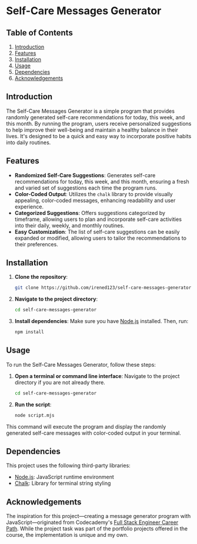 # Self-Care Messages Generator 

## Table of Contents
1. [Introduction](#introduction)
2. [Features](#features)
3. [Installation](#installation)
4. [Usage](#usage)
5. [Dependencies](#dependencies)
6. [Acknowledgements](#acknowledgements)

## Introduction

The Self-Care Messages Generator is a simple program that provides randomly generated self-care recommendations for today, this week, and this month. By running the program, users receive personalized suggestions to help improve their well-being and maintain a healthy balance in their lives. It's designed to be a quick and easy way to incorporate positive habits into daily routines.

## Features

- **Randomized Self-Care Suggestions**: Generates self-care recommendations for today, this week, and this month, ensuring a fresh and varied set of suggestions each time the program runs.
- **Color-Coded Output**: Utilizes the `chalk` library to provide visually appealing, color-coded messages, enhancing readability and user experience.
- **Categorized Suggestions**: Offers suggestions categorized by timeframe, allowing users to plan and incorporate self-care activities into their daily, weekly, and monthly routines.
- **Easy Customization**: The list of self-care suggestions can be easily expanded or modified, allowing users to tailor the recommendations to their preferences.

## Installation

1. **Clone the repository**:
    ```sh
    git clone https://github.com/irened123/self-care-messages-generator.git
    ```

2. **Navigate to the project directory**:
    ```sh
    cd self-care-messages-generator
    ```

3. **Install dependencies**:
    Make sure you have [Node.js](https://nodejs.org/) installed. Then, run:
    ```sh
    npm install
    ```

## Usage

To run the Self-Care Messages Generator, follow these steps:

1. **Open a terminal or command line interface**: Navigate to the project directory if you are not already there.
    ```sh
    cd self-care-messages-generator
    ```

2. **Run the script**:
    ```sh
    node script.mjs
    ```

This command will execute the program and display the randomly generated self-care messages with color-coded output in your terminal.

## Dependencies

This project uses the following third-party libraries:

- [Node.js](https://nodejs.org/): JavaScript runtime environment
- [Chalk](https://www.npmjs.com/package/chalk): Library for terminal string styling

## Acknowledgements

The inspiration for this project—creating a message generator program with JavaScript—originated from Codecademy's [Full Stack Engineer Career Path](https://www.codecademy.com/learn/paths/full-stack-engineer-career-path). While the project task was part of the portfolio projects offered in the course, the implementation is unique and my own.


